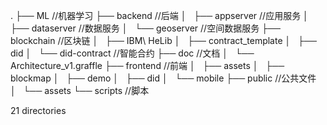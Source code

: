 .
├── ML //机器学习
├── backend //后端
│   ├── appserver //应用服务
│   ├── dataserver //数据服务
│   └── geoserver //空间数据服务
├── blockchain //区块链
│   ├── IBM\ HeLib
│   ├── contract_template
│   ├── did
│   └── did-contract //智能合约
├── doc //文档
│   └── Architecture_v1.graffle
├── frontend //前端
│   ├── assets
│   ├── blockmap
│   ├── demo
│   ├── did
│   └── mobile
├── public //公共文件
│   └── assets
└── scripts //脚本

21 directories
